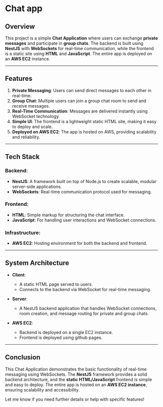 # Chat app

## Overview

This project is a simple **Chat Application** where users can exchange **private messages** and participate in **group chats**. The backend is built using **NestJS** with **WebSockets** for real-time communication, while the frontend is a static site using **HTML** and **JavaScript**. The entire app is deployed on an **AWS EC2** instance.

---

## Features

1. **Private Messaging**: Users can send direct messages to each other in real-time.
2. **Group Chat**: Multiple users can join a group chat room to send and receive messages.
3. **Real-Time Communication**: Messages are delivered instantly using WebSocket technology.
4. **Simple UI**: The frontend is a lightweight static HTML site, making it easy to deploy and scale.
5. **Deployed on AWS EC2**: The app is hosted on AWS, providing scalability and reliability.

---

## Tech Stack

### Backend:
- **NestJS**: A framework built on top of Node.js to create scalable, modular server-side applications.
- **WebSockets**: Real-time communication protocol used for messaging.
  
### Frontend:
- **HTML**: Simple markup for structuring the chat interface.
- **JavaScript**: For handling user interactions and WebSocket connections.
  
### Infrastructure:
- **AWS EC2**: Hosting environment for both the backend and frontend.

---

## System Architecture

- **Client**: 
  - A static HTML page served to users.
  - Connects to the backend via WebSocket for real-time messaging.
  
- **Server**: 
  - A NestJS backend application that handles WebSocket connections, room creation, and message routing for private and group chats.
  
- **AWS EC2**:
  - Backend is deployed on a single EC2 instance.
  - Frontend is deployed using github pages.

---

## Conclusion

This Chat Application demonstrates the basic functionality of real-time messaging using WebSockets. The **NestJS** framework provides a solid backend architecture, and the **static HTML/JavaScript** frontend is simple and easy to deploy. The entire app is hosted on an **AWS EC2 instance**, ensuring scalability and accessibility.

Let me know if you need further details or help with specific features!
